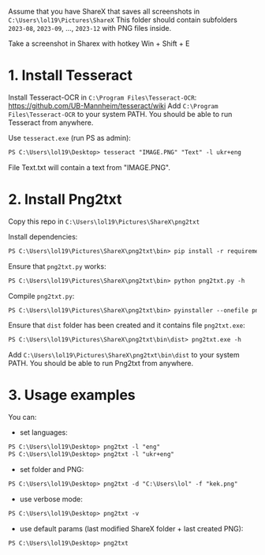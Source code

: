 Assume that you have ShareX that saves all screenshots in `C:\Users\lol19\Pictures\ShareX`
This folder should contain subfolders `2023-08`, `2023-09`, ..., `2023-12` with PNG files inside.

Take a screenshot in Sharex with hotkey Win + Shift + E



# 1. Install Tesseract 
Install Tesseract-OCR in `C:\Program Files\Tesseract-OCR`: https://github.com/UB-Mannheim/tesseract/wiki
Add `C:\Program Files\Tesseract-OCR` to your system PATH. You should be able to run Tesseract from anywhere.

Use `tesseract.exe` (run PS as admin):
```ps
PS C:\Users\lol19\Desktop> tesseract "IMAGE.PNG" "Text" -l ukr+eng
```
File Text.txt will contain a text from "IMAGE.PNG".



# 2. Install Png2txt
Copy this repo in `C:\Users\lol19\Pictures\ShareX\png2txt`

Install dependencies:
```ps
PS C:\Users\lol19\Pictures\ShareX\png2txt\bin> pip install -r requirements.txt
```

Ensure that `png2txt.py` works:
```ps 
PS C:\Users\lol19\Pictures\ShareX\png2txt\bin> python png2txt.py -h 
```

Compile `png2txt.py`:
```ps
PS C:\Users\lol19\Pictures\ShareX\png2txt\bin> pyinstaller --onefile png2txt.py
```

Ensure that `dist` folder has been created and it contains file `png2txt.exe`:
```ps
PS C:\Users\lol19\Pictures\ShareX\png2txt\bin\dist> png2txt.exe -h
```

Add `C:\Users\lol19\Pictures\ShareX\png2txt\bin\dist` to your system PATH. You should be able to run Png2txt from anywhere.


# 3. Usage examples
You can: 
* set languages:
```ps
PS C:\Users\lol19\Desktop> png2txt -l "eng"
PS C:\Users\lol19\Desktop> png2txt -l "ukr+eng"
```

* set folder and PNG:
```ps
PS C:\Users\lol19\Desktop> png2txt -d "C:\Users\lol" -f "kek.png"
```

* use verbose mode:
```ps
PS C:\Users\lol19\Desktop> png2txt -v
```

* use default params (last modified ShareX folder + last created PNG):
```ps
PS C:\Users\lol19\Desktop> png2txt
```
